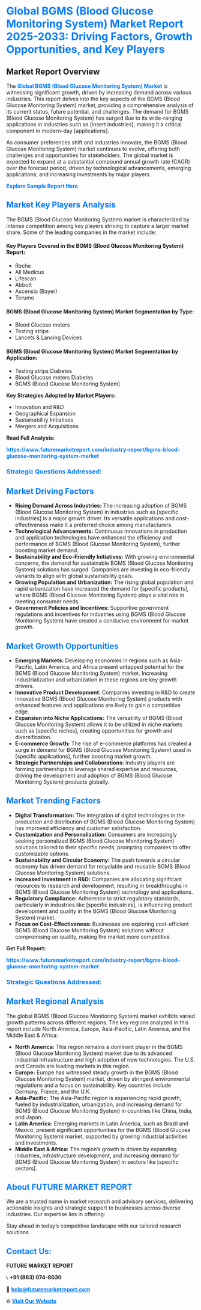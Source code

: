 <h1 style="color: #007BFF;">Global BGMS (Blood Glucose Monitoring System) Market Report 2025-2033: Driving Factors, Growth Opportunities, and Key Players</h1>

<section id="overview">
<h2>Market Report Overview</h2>
<p>The <a href="https://www.futuremarketreport.com/industry-report/bgms-blood-glucose-monitoring-system-market" style="color: #007BFF; text-decoration: none;"><strong>Global BGMS (Blood Glucose Monitoring System) Market</strong></a> is witnessing significant growth, driven by increasing demand across various industries. This report delves into the key aspects of the BGMS (Blood Glucose Monitoring System) market, providing a comprehensive analysis of its current status, future potential, and challenges. The demand for BGMS (Blood Glucose Monitoring System) has surged due to its wide-ranging applications in industries such as [insert industries], making it a critical component in modern-day [applications].</p>
<p>As consumer preferences shift and industries innovate, the BGMS (Blood Glucose Monitoring System) market continues to evolve, offering both challenges and opportunities for stakeholders. The global market is expected to expand at a substantial compound annual growth rate (CAGR) over the forecast period, driven by technological advancements, emerging applications, and increasing investments by major players.</p>
</section>

<section id="overview">
<p><a href="https://www.futuremarketreport.com/request-sample/reportId=112162" style="color: #007BFF; text-decoration: none;"><strong>Explore Sample Report Here</strong></a></p>
</section>

<section id="key-players">
<h2 style="color: #007BFF;">Market Key Players Analysis</h2>
<p>The BGMS (Blood Glucose Monitoring System) market is characterized by intense competition among key players striving to capture a larger market share. Some of the leading companies in the market include:</p>
<h4>Key Players Covered in the BGMS (Blood Glucose Monitoring System) Report:</h4>
<ul><li>Roche</li><li>All Medicus</li><li>Lifescan</li><li>Abbott</li><li>Ascensia (Bayer)</li><li>Terumo</li></ul>
<h4>BGMS (Blood Glucose Monitoring System) Market Segmentation by Type:</h4>
<ul><li>Blood Glucose meters</li><li>Testing strips</li><li>Lancets &amp; Lancing Devices</li></ul>

<h4>BGMS (Blood Glucose Monitoring System) Market Segmentation by Application:</h4>
<ul><li>Testing strips Diabetes</li><li>Blood Glucose meters Diabetes</li><li>BGMS (Blood Glucose Monitoring System)</li></ul>
<p><strong>Key Strategies Adopted by Market Players:</strong></p>
<ul>
<li>Innovation and R&D</li>
<li>Geographical Expansion</li>
<li>Sustainability Initiatives</li>
<li>Mergers and Acquisitions</li>
</ul>
</section>

<section>
<p><strong>Read Full Analysis: </strong></p><a href="https://www.futuremarketreport.com/industry-report/bgms-blood-glucose-monitoring-system-market" style="color: #007BFF; text-decoration: none;"><strong>https://www.futuremarketreport.com/industry-report/bgms-blood-glucose-monitoring-system-market</strong></a>
<h3 style="color: #007BFF;">Strategic Questions Addressed:</h3>
</section>

<section id="driving-factors">
<h2 style="color: #007BFF;">Market Driving Factors</h2>
<ul>
<li><strong>Rising Demand Across Industries:</strong> The increasing adoption of BGMS (Blood Glucose Monitoring System) in industries such as [specific industries] is a major growth driver. Its versatile applications and cost-effectiveness make it a preferred choice among manufacturers.</li>
<li><strong>Technological Advancements:</strong> Continuous innovations in production and application technologies have enhanced the efficiency and performance of BGMS (Blood Glucose Monitoring System), further boosting market demand.</li>
<li><strong>Sustainability and Eco-Friendly Initiatives:</strong> With growing environmental concerns, the demand for sustainable BGMS (Blood Glucose Monitoring System) solutions has surged. Companies are investing in eco-friendly variants to align with global sustainability goals.</li>
<li><strong>Growing Population and Urbanization:</strong> The rising global population and rapid urbanization have increased the demand for [specific products], where BGMS (Blood Glucose Monitoring System) plays a vital role in meeting consumer needs.</li>
<li><strong>Government Policies and Incentives:</strong> Supportive government regulations and incentives for industries using BGMS (Blood Glucose Monitoring System) have created a conducive environment for market growth.</li>
</ul>
</section>

<section id="growth-opportunities">
<h2 style="color: #007BFF;">Market Growth Opportunities</h2>
<ul>
<li><strong>Emerging Markets:</strong> Developing economies in regions such as Asia-Pacific, Latin America, and Africa present untapped potential for the BGMS (Blood Glucose Monitoring System) market. Increasing industrialization and urbanization in these regions are key growth drivers.</li>
<li><strong>Innovative Product Development:</strong> Companies investing in R&D to create innovative BGMS (Blood Glucose Monitoring System) products with enhanced features and applications are likely to gain a competitive edge.</li>
<li><strong>Expansion into Niche Applications:</strong> The versatility of BGMS (Blood Glucose Monitoring System) allows it to be utilized in niche markets such as [specific niches], creating opportunities for growth and diversification.</li>
<li><strong>E-commerce Growth:</strong> The rise of e-commerce platforms has created a surge in demand for BGMS (Blood Glucose Monitoring System) used in [specific applications], further boosting market growth.</li>
<li><strong>Strategic Partnerships and Collaborations:</strong> Industry players are forming partnerships to leverage shared expertise and resources, driving the development and adoption of BGMS (Blood Glucose Monitoring System) products globally.</li>
</ul>
</section>

<section id="trending-factors">
<h2 style="color: #007BFF;">Market Trending Factors</h2>
<ul>
<li><strong>Digital Transformation:</strong> The integration of digital technologies in the production and distribution of BGMS (Blood Glucose Monitoring System) has improved efficiency and customer satisfaction.</li>
<li><strong>Customization and Personalization:</strong> Consumers are increasingly seeking personalized BGMS (Blood Glucose Monitoring System) solutions tailored to their specific needs, prompting companies to offer customizable options.</li>
<li><strong>Sustainability and Circular Economy:</strong> The push towards a circular economy has driven demand for recyclable and reusable BGMS (Blood Glucose Monitoring System) solutions.</li>
<li><strong>Increased Investment in R&D:</strong> Companies are allocating significant resources to research and development, resulting in breakthroughs in BGMS (Blood Glucose Monitoring System) technology and applications.</li>
<li><strong>Regulatory Compliance:</strong> Adherence to strict regulatory standards, particularly in industries like [specific industries], is influencing product development and quality in the BGMS (Blood Glucose Monitoring System) market.</li>
<li><strong>Focus on Cost-Effectiveness:</strong> Businesses are exploring cost-efficient BGMS (Blood Glucose Monitoring System) solutions without compromising on quality, making the market more competitive.</li>
</ul>
</section>

<section>
<p><strong>Get Full Report: </strong></p><a href="https://www.futuremarketreport.com/industry-report/bgms-blood-glucose-monitoring-system-market" style="color: #007BFF; text-decoration: none;"><strong>https://www.futuremarketreport.com/industry-report/bgms-blood-glucose-monitoring-system-market</strong></a>
<h3 style="color: #007BFF;">Strategic Questions Addressed:</h3>
</section>


<section id="regional-analysis">
<h2 style="color: #007BFF;">Market Regional Analysis</h2>
<p>The global BGMS (Blood Glucose Monitoring System) market exhibits varied growth patterns across different regions. The key regions analyzed in this report include North America, Europe, Asia-Pacific, Latin America, and the Middle East & Africa:</p>
<ul>
<li><strong>North America:</strong> This region remains a dominant player in the BGMS (Blood Glucose Monitoring System) market due to its advanced industrial infrastructure and high adoption of new technologies. The U.S. and Canada are leading markets in this region.</li>
<li><strong>Europe:</strong> Europe has witnessed steady growth in the BGMS (Blood Glucose Monitoring System) market, driven by stringent environmental regulations and a focus on sustainability. Key countries include Germany, France, and the U.K.</li>
<li><strong>Asia-Pacific:</strong> The Asia-Pacific region is experiencing rapid growth, fueled by industrialization, urbanization, and increasing demand for BGMS (Blood Glucose Monitoring System) in countries like China, India, and Japan.</li>
<li><strong>Latin America:</strong> Emerging markets in Latin America, such as Brazil and Mexico, present significant opportunities for the BGMS (Blood Glucose Monitoring System) market, supported by growing industrial activities and investments.</li>
<li><strong>Middle East & Africa:</strong> The region’s growth is driven by expanding industries, infrastructure development, and increasing demand for BGMS (Blood Glucose Monitoring System) in sectors like [specific sectors].</li>
</ul>
</section>

<footer>
<h2 style="color: #007BFF;">About FUTURE MARKET REPORT</h2>
<p>We are a trusted name in market research and advisory services, delivering actionable insights and strategic support to businesses across diverse industries. Our expertise lies in offering:</p>

<p>Stay ahead in today’s competitive landscape with our tailored research solutions.</p>

<h2 style="color: #007BFF;">Contact Us:</h2>
<p><strong>FUTURE MARKET REPORT</strong></p>
<p>📞 <strong>+91 (883) 074-8030</strong></p>
<p>📧 <strong><a href="mailto:help@futuremarketreport.com" style="color: #007BFF;">help@futuremarketreport.com</a></strong></p>
<p>🌐 <strong><a href="https://www.futuremarketreport.com/" style="color: #007BFF;">Visit Our Website</a></strong></p>
</footer>